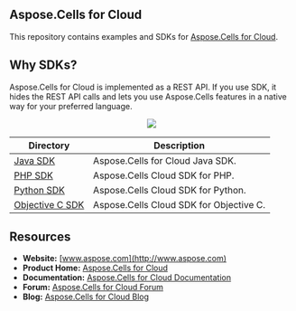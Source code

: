 ## Aspose.Cells for Cloud
This repository contains examples and SDKs for [Aspose.Cells for Cloud](http://www.aspose.com/cloud/excel-api.aspx).

## Why SDKs?
Aspose.Cells for Cloud is implemented as a REST API. If you use SDK, it hides the REST API calls and lets you use Aspose.Cells features in a native way for your preferred language.

<p align="center">
  <a title="Download ZIP" href="https://github.com/asposecells/Aspose_Cells_Cloud/archive/master.zip">
     <img src="http://i.imgur.com/hwNhrGZ.png" />
  </a>
</p>

Directory | Description
--------- | -----------
[Java SDK](https://github.com/asposecells/Aspose_Cells_Cloud/tree/master/SDKs/Aspose.Cells_Cloud_SDK_for_Java)  |  Aspose.Cells for Cloud Java SDK.
[PHP SDK](https://github.com/asposecells/Aspose_Cells_Cloud/tree/master/SDKs/Aspose.Cells_Cloud_SDK_For_PHP)  | Aspose.Cells Cloud SDK for PHP.
[Python SDK](https://github.com/asposecells/Aspose_Cells_Cloud/tree/master/SDKs/Aspose.Cells_Cloud_SDK_For_Python) | Aspose.Cells Cloud SDK for Python.
[Objective C SDK](https://github.com/asposecells/Aspose_Cells_Cloud/tree/master/SDKs/Aspose.Cells_Cloud_SDK_For_Objective_C) | Aspose.Cells Cloud SDK for Objective C.

## Resources

+ **Website:** [www.aspose.com](http://www.aspose.com)
+ **Product Home:** [Aspose.Cells for Cloud](http://www.aspose.com/cloud/excel-api.aspx)
+ **Documentation:** [Aspose.Cells for Cloud Documentation](http://www.aspose.com/docs/display/cellscloud/Home)
+ **Forum:** [Aspose.Cells for Cloud Forum](http://www.aspose.com/community/forums/aspose.cells-product-family/19/showforum.aspx)
+ **Blog:** [Aspose.Cells for Cloud Blog](http://www.aspose.com/blogs/aspose-products/aspose-cells-product-family.html)

